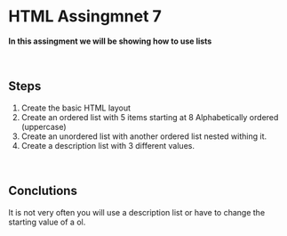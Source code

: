 # HTML Assingmnet 7

**In this assingment we will be showing how to use lists**

<br>

## Steps

1. Create the basic HTML layout
2. Create an ordered list with 5 items starting at 8 Alphabetically ordered (uppercase)
3. Create an unordered list with another ordered list nested withing it.
4. Create a description list with 3 different values.

<br>

## Conclutions

It is not very often you will use a description list or have to change the starting value of a ol.